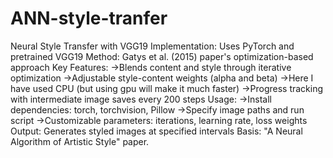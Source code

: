 # ANN-style-tranfer
Neural Style Transfer with VGG19
Implementation: Uses PyTorch and pretrained VGG19
Method: Gatys et al. (2015) paper's optimization-based approach
Key Features:
->Blends content and style through iterative optimization
->Adjustable style-content weights (alpha and beta)
->Here I have used CPU (but using gpu will make it much faster) 
->Progress tracking with intermediate image saves every 200 steps
Usage:
->Install dependencies: torch, torchvision, Pillow
->Specify image paths and run script
->Customizable parameters: iterations, learning rate, loss weights
Output: Generates styled images at specified intervals
Basis: "A Neural Algorithm of Artistic Style" paper.
